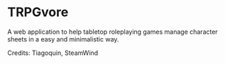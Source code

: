 # TRPGvore

A web application to help tabletop roleplaying games manage character sheets in a easy and minimalistic way. 

Credits: Tiagoquin, SteamWind
